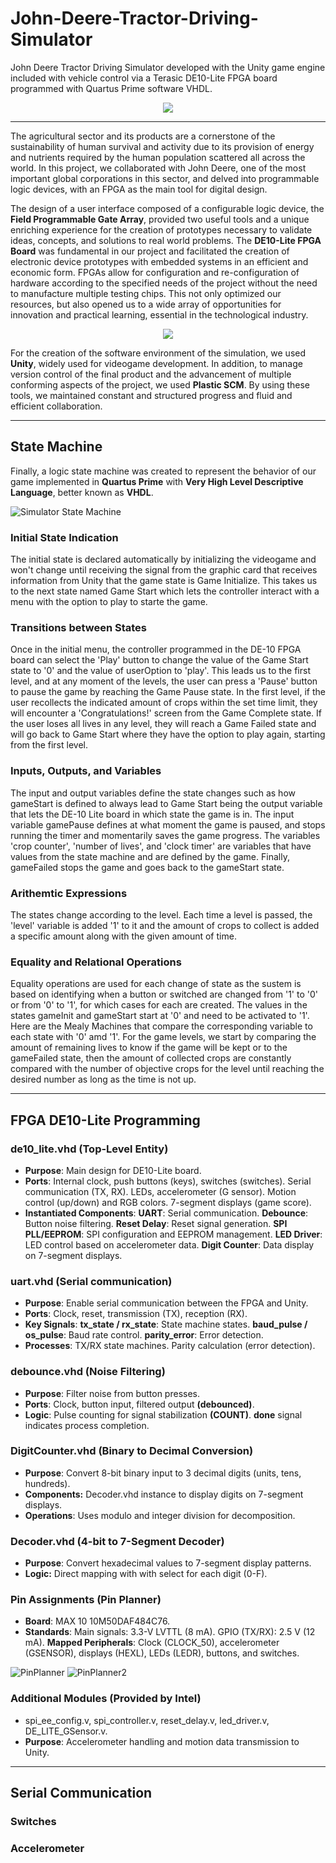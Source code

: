 # John-Deere-Tractor-Driving-Simulator
John Deere Tractor Driving Simulator developed with the Unity game engine included with vehicle control via a Terasic DE10-Lite FPGA board programmed with Quartus Prime software VHDL.

<p align='center'>
  <img src='https://github.com/user-attachments/assets/9a4e5add-22a4-4cf0-a473-92aae9fe30d0' />
</p>

---

The agricultural sector and its products are a cornerstone of the sustainability of human survival and activity due to its provision of energy and nutrients required by the human population scattered all across the world. In this project, we collaborated with John Deere, one of the most important global corporations in this sector, and delved into programmable logic devices, with an FPGA as the main tool for digital design.

The design of a user interface composed of a configurable logic device, the **Field Programmable Gate Array**, provided two useful tools and a unique enriching experience for the creation of prototypes necessary to validate ideas, concepts, and solutions to real world problems. The **DE10-Lite FPGA Board** was fundamental in our project and facilitated the creation of electronic device prototypes with embedded systems in an efficient and economic form. FPGAs allow for configuration and re-configuration of hardware according to the specified needs of the project without the need to manufacture multiple testing chips. This not only optimized our resources, but also opened us to a wide array of opportunities for innovation and practical learning, essential in the technological industry.

<p align='center'>
  <img src='https://github.com/user-attachments/assets/aee6c0af-6d8f-406a-87b8-1e93b461cace' />
</p>

For the creation of the software environment of the simulation, we used **Unity**, widely used for videogame development. In addition, to manage version control of the final product and the advancement of multiple conforming aspects of the project, we used **Plastic SCM**. By using these tools, we maintained constant and structured progress and fluid and efficient collaboration. 

---

## State Machine

Finally, a logic state machine was created to represent the behavior of our game implemented in **Quartus Prime** with **Very High Level Descriptive Language**, better known as **VHDL**.

![Simulator State Machine](https://github.com/user-attachments/assets/ea884359-6ad7-404a-937d-3498867ed0a2)

### Initial State Indication

The initial state is declared automatically by initializing the videogame and won't change until receiving the signal from the graphic card that receives information from Unity that the game state is Game Initialize. This takes us to the next state named Game Start which lets the controller interact with a menu with the option to play to starte the game.

### Transitions between States

Once in the initial menu, the controller programmed in the DE-10 FPGA board can select the 'Play' button to change the value of the Game Start state to '0' and the value of userOption to 'play'. This leads us to the first level, and at any moment of the levels, the user can press a 'Pause' button to pause the game by reaching the Game Pause state. In the first level, if the user recollects the indicated amount of crops within the set time limit, they will encounter a 'Congratulations!' screen from the Game Complete state. If the user loses all lives in any level, they will reach a Game Failed state and will go back to Game Start where they have the option to play again, starting from the first level.

### Inputs, Outputs, and Variables

The input and output variables define the state changes such as how gameStart is defined to always lead to Game Start being the output variable that lets the DE-10 Lite board in which state the game is in. The input variable gamePause defines at what moment the game is paused, and stops running the timer and momentarily saves the game progress. The variables 'crop counter', 'number of lives', and 'clock timer' are variables that have values from the state machine and are defined by the game. Finally, gameFailed stops the game and goes back to the gameStart state.

### Arithemtic Expressions

The states change according to the level. Each time a level is passed, the 'level' variable is added '1' to it and the amount of crops to collect is added a specific amount along with the given amount of time.

### Equality and Relational Operations

Equality operations are used for each change of state as the sustem is based on identifying when a button or switched are changed from '1' to '0' or from '0' to '1', for which cases for each are created. The values in the states gameInit and gameStart start at '0' and need to be activated to '1'. Here are the Mealy Machines that compare the corresponding variable to each state with '0' amd '1'. For the game levels, we start by comparing the amount of remaining lives to know if the game will be kept or to the gameFailed state, then the amount of collected crops are constantly compared with the number of objective crops for the level until reaching the desired number as long as the time is not up.

---

## FPGA DE10-Lite Programming

### de10_lite.vhd (Top-Level Entity)
- **Purpose**: Main design for DE10-Lite board.
- **Ports**:
    Internal clock, push buttons (keys), switches (switches).
    Serial communication (TX, RX).
    LEDs, accelerometer (G sensor).
    Motion control (up/down) and RGB colors.
    7-segment displays (game score).
- **Instantiated Components**:
    **UART**: Serial communication.
    **Debounce**: Button noise filtering.
    **Reset Delay**: Reset signal generation.
    **SPI PLL/EEPROM**: SPI configuration and EEPROM management.
    **LED Driver**: LED control based on accelerometer data.
    **Digit Counter**: Data display on 7-segment displays.

### uart.vhd (Serial communication)
- **Purpose**: Enable serial communication between the FPGA and Unity.
- **Ports**: Clock, reset, transmission (TX), reception (RX).
- **Key Signals**:
    **tx_state / rx_state**: State machine states.
    **baud_pulse / os_pulse**: Baud rate control.
    **parity_error**: Error detection.
- **Processes**:
    TX/RX state machines.
    Parity calculation (error detection).

### debounce.vhd (Noise Filtering)
- **Purpose**: Filter noise from button presses.
- **Ports**: Clock, button input, filtered output **(debounced)**.
- **Logic**:
    Pulse counting for signal stabilization **(COUNT)**.
    **done** signal indicates process completion.

### DigitCounter.vhd (Binary to Decimal Conversion)
- **Purpose**: Convert 8-bit binary input to 3 decimal digits (units, tens, hundreds).
- **Components:**
    Decoder.vhd instance to display digits on 7-segment displays.
- **Operations**: Uses modulo and integer division for decomposition.

### Decoder.vhd (4-bit to 7-Segment Decoder)
- **Purpose**: Convert hexadecimal values to 7-segment display patterns.
- **Logic:**
    Direct mapping with with select for each digit (0-F).

### Pin Assignments (Pin Planner)
- **Board**: MAX 10 10M50DAF484C76.
- **Standards**:
    Main signals: 3.3-V LVTTL (8 mA).
    GPIO (TX/RX): 2.5 V (12 mA).
**Mapped Peripherals**:
  Clock (CLOCK_50), accelerometer (GSENSOR), displays (HEXL), LEDs (LEDR), buttons, and switches.

![PinPlanner](https://github.com/user-attachments/assets/a7553692-bbf9-4e35-8ee8-ceccf73aaac4)
![PinPlanner2](https://github.com/user-attachments/assets/996cdbd2-0e36-48eb-98b9-ecced2497890)

### Additional Modules (Provided by Intel)
- spi_ee_config.v, spi_controller.v, reset_delay.v, led_driver.v, DE_LITE_GSensor.v.
- **Purpose**: Accelerometer handling and motion data transmission to Unity.

---

## Serial Communication

### Switches

### Accelerometer
